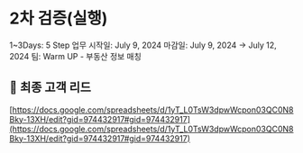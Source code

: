 # 2차 검증(실행)

1~3Days: 5 Step
업무 시작일: July 9, 2024
마감일: July 9, 2024 → July 12, 2024
팀: Warm UP - 부동산 정보 매칭

## 📍 최종 고객 리드

[https://docs.google.com/spreadsheets/d/1yT_L0TsW3dpwWcpon03QC0N8Bky-13XH/edit?gid=974432917#gid=974432917](https://docs.google.com/spreadsheets/d/1yT_L0TsW3dpwWcpon03QC0N8Bky-13XH/edit?gid=974432917#gid=974432917)